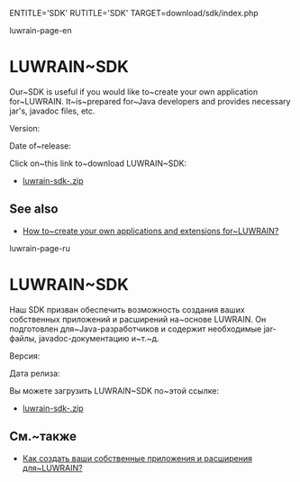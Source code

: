 
ENTITLE='SDK'
RUTITLE='SDK'
TARGET=download/sdk/index.php

luwrain-page-en

# LUWRAIN~SDK

Our~SDK is useful if you would like to~create your own application for~LUWRAIN.
It~is~prepared for~Java developers and provides necessary jar's, javadoc files, etc.

Version: <?php echo lwr_version_sdk();?>

Date of~release: <?php echo lwr_release_date_sdk_en();?>

Click on~this link to~download LUWRAIN~SDK:

* <a href="http://download.luwrain.org/binary/<?php echo lwr_version_sdk();?>/sdk/luwrain-sdk-<?php echo lwr_version_sdk();?>.zip">luwrain-sdk-<?php echo lwr_version_sdk();?>.zip</a>

## See also

* [How to~create your own applications and extensions  for~LUWRAIN?](local:/doc/ext/)

luwrain-page-ru

# LUWRAIN~SDK

Наш SDK призван обеспечить возможность создания ваших собственных приложений и расширений на~основе LUWRAIN.
Он подготовлен для~Java-разработчиков и содержит необходимые jar-файлы, javadoc-документацию и~т.~д.

Версия: <?php echo lwr_version_sdk();?>

Дата релиза: <?php echo lwr_release_date_sdk_ru();?>

Вы можете загрузить LUWRAIN~SDK по~этой ссылке:

* <a href="http://download.luwrain.org/binary/<?php echo lwr_version_sdk();?>/sdk/luwrain-sdk-<?php echo lwr_version_sdk();?>.zip">luwrain-sdk-<?php echo lwr_version_sdk();?>.zip</a> 

## См.~также 

* [Как создать ваши собственные приложения и расширения для~LUWRAIN?](local:/doc/ext/)
